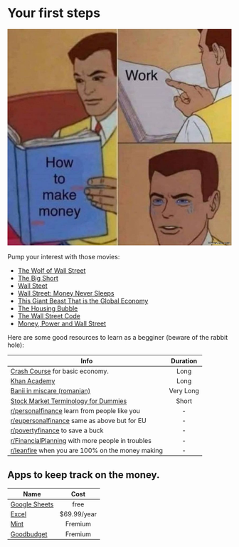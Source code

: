 # Your first steps

![](../memes/money-work.jpeg)

Pump your interest with those movies:

- [The Wolf of Wall Street](https://www.imdb.com/title/tt0993846/)
- [The Big Short](https://www.imdb.com/title/tt1596363/)
- [Wall Steet](https://www.imdb.com/title/tt0094291/)
- [Wall Street: Money Never Sleeps](https://www.imdb.com/title/tt1027718/)
- [This Giant Beast That is the Global Economy](https://www.imdb.com/title/tt8450534/)
- [The Housing Bubble](https://www.imdb.com/title/tt2448130/)
- [The Wall Street Code](https://topdocumentaryfilms.com/wall-street-code/)
- [Money, Power and Wall Street](https://topdocumentaryfilms.com/money-power-wall-street/)

Here are some good resources to learn as a begginer (beware of the rabbit hole):

| Info | Duration |
| --- | :--: |
| [Crash Course](https://www.youtube.com/watch?v=3ez10ADR_gM&list=PL1oDmcs0xTD-dJN1PL2N1urX0EKupBJCQ) for basic economy. | Long |
| [Khan Academy](https://www.youtube.com/playlist?list=PLSQl0a2vh4HDERCw_ddanXbsDpFWcpL-S) | Long |
| [Banii in miscare (romanian)](https://www.youtube.com/playlist?list=PLXho0H8fG-wUdeRAAZRXXGMMaW4BDybk_) | Very Long |
| [Stock Market Terminology for Dummies](https://www.youtube.com/watch?v=2NZ-Q328UBk) | Short |
| [r/personalfinance](https://www.reddit.com/r/personalfinance/) learn from people like you | - |
| [r/eupersonalfinance](https://www.reddit.com/r/eupersonalfinance/) same as above but for EU | - |
| [r/povertyfinance](https://www.reddit.com/r/povertyfinance/) to save a buck | - |
| [r/FinancialPlanning](https://www.reddit.com/r/FinancialPlanning/top/?t=month) with more people in troubles | - |
| [r/leanfire](https://www.reddit.com/r/leanfire/) when you are 100% on the money making | - |

## Apps to keep track on the money.

| Name | Cost |
| -- | :--: |
| [Google Sheets](https://www.google.com/sheets/about/) | free |
| [Excel](https://www.microsoft.com/en-us/microsoft-365/excel) | $69.99/year |
| [Mint](https://mint.intuit.com)  | Fremium |
| [Goodbudget](https://mint.intuit.com) | Fremium |

